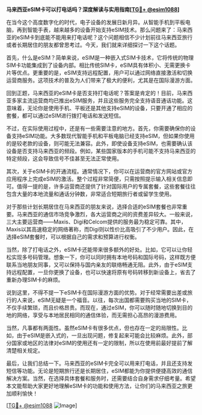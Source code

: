 **马来西亚eSIM卡可以打电话吗？深度解读与实用指南[[TG💪+ @esim1088](https://t.me/s/esim1088)]**

在当今这个高度数字化的时代，电子设备的发展日新月异。从智能手机到平板电脑，再到智能手表，越来越多的设备开始支持eSIM技术。那么问题来了：马来西亚的eSIM卡到底能不能用来打电话呢？这个问题相信不少计划前往马来西亚旅行或者长期居住的朋友都曾思考过。今天，我们就来详细探讨一下这个话题。

首先，什么是eSIM？简单来说，eSIM是一种嵌入式SIM卡技术，它将传统的物理SIM卡功能集成到了设备内部。相比传统SIM卡，eSIM具有体积小、无需更换卡片等优点。更重要的是，eSIM支持远程配置，用户可以通过网络直接激活和切换运营商服务。这项技术的普及为人们带来了极大的便利，尤其是在国际漫游方面。

回到正题，马来西亚的eSIM卡是否支持打电话呢？答案是肯定的！目前，马来西亚多家主流运营商均已推出eSIM服务，并且这些服务完全支持语音通话功能。这意味着，无论你是使用手机、平板还是其他支持eSIM的设备，只要开通了相应的套餐，都可以通过eSIM进行拨打电话和发送短信。

不过，在实际使用过程中，还是有一些需要注意的地方。首先，你需要确保你的设备支持eSIM功能。大多数现代智能手机和平板电脑已经支持eSIM，但如果你使用的是较老款的设备，则可能无法兼容。此外，即使设备支持eSIM，也需要确认该设备是否支持马来西亚的频段。例如，某些国家版本的手机可能不支持马来西亚的特定频段，这会导致信号不佳甚至无法正常使用。

其次，关于eSIM卡的开通流程。通常情况下，你可以在运营商的官方网站或官方应用程序上完成eSIM的激活。整个过程非常简便，只需按照提示输入相关信息即可。值得一提的是，许多运营商还提供了针对国际用户的专属套餐，这些套餐往往包含大量的本地流量和通话分钟数，非常适合短期旅行者或留学生使用。

对于那些计划长期居住在马来西亚的朋友来说，选择合适的eSIM套餐也非常重要。马来西亚的通信市场竞争激烈，各大运营商之间的资费差异较大。一般来说，三大主要运营商——Maxis、Digi和Celcom提供的服务最为稳定可靠。其中，Maxis以其高速稳定的网络著称，而Digi则以性价比高吸引了不少用户。因此，在选择eSIM套餐时，可以根据自己的需求和预算进行权衡。

当然，除了打电话之外，eSIM卡还能带来很多额外的好处。比如，它可以让你轻松实现多号码管理。想象一下，你可以同时拥有本地号码和国际号码，这样既方便联系当地朋友同事，又可以保持与国内亲友的联络畅通无阻。此外，由于eSIM支持远程配置，一旦你更换了设备，也可以快速将原有号码转移到新设备上，省去了重新办理SIM卡的麻烦。

说到这里，不得不提一下eSIM卡在国际漫游方面的优势。对于经常需要出差或旅行的人来说，eSIM无疑是一个福音。以往，每次出国都需要购买当地的SIM卡，不仅手续繁琐，而且价格昂贵。而现在，通过eSIM，你可以随时随地切换到目的地的网络，享受与本地居民相同的通信体验，而无需担心高昂的漫游费用。

当然，凡事都有两面性。虽然eSIM卡有很多优点，但也存在一定的局限性。比如，由于eSIM是嵌入式的，一旦出现问题，修复起来可能会比较麻烦。此外，部分国家或地区的法律对eSIM的使用还有一定的限制，所以在使用前最好提前了解清楚相关规定。

最后，让我们总结一下。马来西亚的eSIM卡完全可以用来打电话，并且还支持发短信等功能。无论是短期旅行还是长期居住，eSIM都能为你提供便捷高效的通信解决方案。当然，在选择具体套餐和服务时，还需要结合自身需求仔细考量。希望本文能帮助大家更好地理解eSIM卡的功能和使用方法，让你们的马来西亚之旅更加顺利愉快！

[[TG💪+ @esim1088](https://t.me/s/esim1088) ![Image](https://i.postimg.cc/4NQfJmqS/Snipaste-2025-05-13-00-14-12.png)]